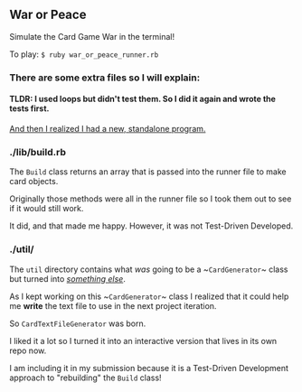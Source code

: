 ## War or Peace

Simulate the Card Game War in the terminal!

To play: `$ ruby war_or_peace_runner.rb`

### There are some extra files so I will explain:

#### TLDR: I used loops but didn't test them. So I did it again and wrote the tests first.

[And then I realized I had a new, standalone program.](https://github.com/ajtran303/card_generator)

### ./lib/build.rb

The `Build` class returns an array that is passed into the runner file to make card objects.

Originally those methods were all in the runner file so I took them out to see if it would still work.

It did, and that made me happy. However, it was not Test-Driven Developed.

### ./util/

The `util` directory contains what *was* going to be a ~`CardGenerator`~ class but turned into [*something else*](https://github.com/ajtran303/card_generator).

As I kept working on this ~`CardGenerator`~ class I realized that it could help me **write** the text file to use in the next project iteration.

So `CardTextFileGenerator` was born.

I liked it a lot so I turned it into an interactive version that lives in its own repo now.

I am including it in my submission because it is a Test-Driven Development approach to "rebuilding" the `Build` class!
